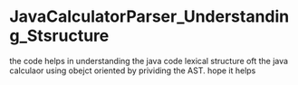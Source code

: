 # JavaCalculatorParser_Understanding_Stsructure
the code helps in understanding the java code lexical structure oft the java calculaor using obejct oriented by prividing the AST.
hope it helps
